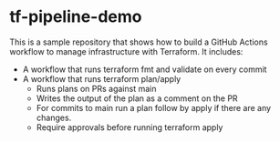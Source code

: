 # tf-pipeline-demo

This is a sample repository that shows how to build a GitHub Actions workflow to manage infrastructure with Terraform. It includes:

- A workflow that runs terraform fmt and validate on every commit
- A workflow that runs terraform plan/apply
  - Runs plans on PRs against main
  - Writes the output of the plan as a comment on the PR
  - For commits to main run a plan follow by apply if there are any changes. 
  - Require approvals before running terraform apply



